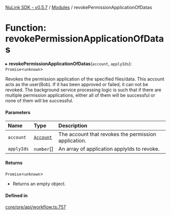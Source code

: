 [NuLink SDK - v0.5.7](../README.md) / [Modules](../modules.md) / revokePermissionApplicationOfDatas

# Function: revokePermissionApplicationOfDatas

▸ **revokePermissionApplicationOfDatas**(`account`, `applyIds`): `Promise`<`unknown`\>

Revokes the permission application of the specified files/data. This account acts as the user(Bob).
If it has been approved or failed, it can not be revoked.
The background service processing logic is such that if there are multiple permission applications, either all of them will be successful or none of them will be successful.

#### Parameters

| Name | Type | Description |
| :------ | :------ | :------ |
| `account` | [`Account`](../classes/Account.md) | The account that revokes the permission application. |
| `applyIds` | `number`[] | An array of application applyIds to revoke. |

#### Returns

`Promise`<`unknown`\>

- Returns an empty object.

#### Defined in

[core/pre/api/workflow.ts:757](https://github.com/NuLink-network/nulink-sdk/blob/65ffe0d/src/core/pre/api/workflow.ts#L757)
